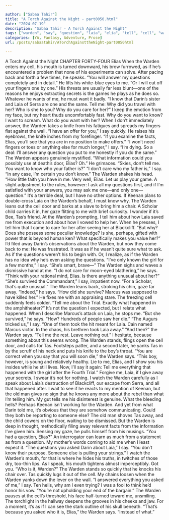 ```yaml
---

author: ["Sabaa Tahir"]
title: "A Torch Against the Night - part0050.html"
date: "2024-07-19"
description: "Sabaa Tahir - A Torch Against the Night"
tags: ["warden", "say", "question", "laia", "elia", "tell", "cell", "want", "know", "ta", "away", "answer", "darin", "care", "happened", "mouth", "back", "finger", "one", "knife", "quickly", "see", "else", "door", "ask"]
categories: [YA, Fantasy, Adventure, Prose]
url: /posts/sabaatahir/ATorchAgainsttheNight-part0050html

---
```



A Torch Against the Night
CHAPTER FORTY-FOUR
Elias
When the Warden enters my cell, his mouth is turned downward, his brow furrowed, as if he’s encountered a problem that none of his experiments can solve.
After pacing back and forth a few times, he speaks. “You will answer my questions completely and in detail.” He lifts his white-blue eyes to me. “Or I will cut off your fingers one by one.”
His threats are usually far less blunt—one of the reasons he enjoys extracting secrets is the games he plays as he does so. Whatever he wants of me, he must want it badly.
“I know that Darin’s sister and Laia of Serra are one and the same. Tell me: Why did you travel with her? Who is she to you? Why do you care for her?”
I keep the emotion from my face, but my heart thuds uncomfortably fast. Why do you want to know? I want to scream. What do you want with her?
When I don’t immediately answer, the Warden takes a knife from his fatigues and spreads my fingers flat against the wall.
“I have an offer for you,” I say quickly.
He raises his eyebrows, the knife inches from my forefinger. “If you examine the facts, Elias, you’ll see that you are in no position to make offers.”
“I won’t need fingers or toes or anything else for much longer,” I say. “I’m dying. So a deal: I’ll answer any question you put to me honestly if you do the same.”
The Warden appears genuinely mystified. “What information could you possibly use at death’s door, Elias? Oh.” He grimaces. “Skies, don’t tell me. You want to know who your father is?”
“I don’t care who my father is,” I say. “In any case, I’m certain you don’t know.”
The Warden shakes his head. “How little faith you have in me. Very well, Elias. Let us play your game. A slight adjustment to the rules, however: I ask all my questions first, and if I’m satisfied with your answers, you may ask me one—and only one—question.”
It’s a terrible deal, but I have no other options. If Keenan plans to double-cross Laia on the Warden’s behalf, I must know why.
The Warden leans out the cell door and barks at a slave to bring him a chair. A Scholar child carries it in, her gaze flitting to me with brief curiosity. I wonder if it’s Bee, Tas’s friend.
At the Warden’s prompting, I tell him about how Laia saved me from execution and about how I vowed to help her. When he presses, I tell him that I came to care for her after seeing her at Blackcliff.
“But why? Does she possess some peculiar knowledge? Is she, perhaps, gifted with power that is beyond human ken? What specifically makes you value her?”
I’d filed away Darin’s observations about the Warden, but now they come back to me: He was frustrated. It was as if he wasn’t quite sure what to ask. As if the questions weren’t his to begin with.
Or, I realize, as if the Warden has no idea why he’s even asking the questions.
“I’ve only known the girl for a few months,” I say. “She’s smart, brave—”
The Warden sighs and waves a dismissive hand at me. “I do not care for moon-eyed blathering,” he says. “Think with your rational mind, Elias. Is there anything unusual about her?”
“She’s survived the Commandant,” I say, impatient now. “For a Scholar, that’s quite unusual.”
The Warden leans back, stroking his chin, gaze far away. “Indeed,” he says. “How did she survive? Marcus was supposed to have killed her.” He fixes me with an appraising stare. The freezing cell suddenly feels colder. “Tell me about the Trial. Exactly what happened in the amphitheater?”
It’s not the question I expected, but I relate what happened. When I describe Marcus’s attack on Laia, he stops me.
“But she survived,” he says. “How? Hundreds of people saw her die.”
“The Augurs tricked us,” I say. “One of them took the hit meant for Laia. Cain named Marcus victor. In the chaos, his brethren took Laia away.”
“And then?” the Warden says. “Tell me the rest. Leave nothing out.”
I hesitate, because something about this seems wrong. The Warden stands, flings open the cell door, and calls for Tas. Footsteps patter, and a second later, he yanks Tas in by the scruff of his neck and puts his knife to the boy’s throat.
“You are correct when you say that you will soon die,” the Warden says. “This boy, however, is young and relatively healthy. Lie to me, Elias, and I show you his insides while he still lives. Now, I’ll say it again: Tell me everything that happened with the girl after the Fourth Trial.”
Forgive me, Laia, if I give away your secrets. I swear it’s not for nothing. I watch the Warden carefully as I speak about Laia’s destruction of Blackcliff, our escape from Serra, and all that happened after.
I wait to see if he reacts to my mention of Keenan, but the old man gives no sign that he knows any more about the rebel than what I’m telling him. My gut tells me his disinterest is genuine. What the bleeding hells? Perhaps Keenan isn’t working for the Warden. And yet from what Darin told me, it’s obvious that they are somehow communicating. Could they both be reporting to someone else?
The old man shoves Tas away, and the child cowers on the floor, waiting to be dismissed. But the Warden is deep in thought, methodically filing away relevant facts from the information I’ve given him. Sensing my gaze, he pulls himself from his musings.
“You had a question, Elias?”
An interrogator can learn as much from a statement as from a question. My mother’s words coming to aid me when I least expect it.
“The questions you asked Darin about Laia,” I say. “You don’t know their purpose. Someone else is pulling your strings.” I watch the Warden’s mouth, for that is where he hides his truths, in twitches of those dry, too-thin lips. As I speak, his mouth tightens almost imperceptibly. Got you. “Who is it, Warden?”
The Warden stands so quickly that he knocks his chair over. Tas quickly lugs it out of the cell. My chains loosen when the Warden yanks down the lever on the wall.
“I answered everything you asked of me,” I say. Ten hells, why am I even trying? I was a fool to think he’d honor his vow. “You’re not upholding your end of the bargain.”
The Warden pauses at the cell’s threshold, his face half-turned toward me, unsmiling. The torchlight in the hallway deepens the grooves in his cheeks and jaw. For a moment, it’s as if I can see the stark outline of his skull beneath.
“That’s because you asked who it is, Elias,” the Warden says. “Instead of what.”
